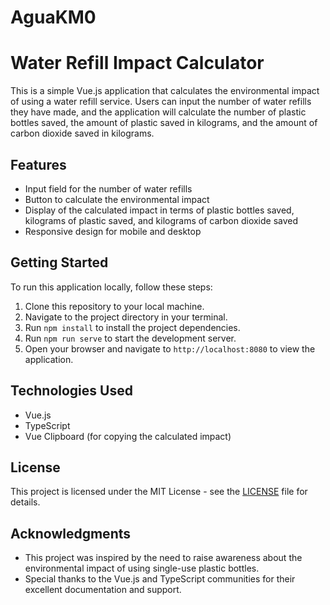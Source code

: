 # AguaKM0

# Water Refill Impact Calculator

This is a simple Vue.js application that calculates the environmental impact of using a water refill service. Users can input the number of water refills they have made, and the application will calculate the number of plastic bottles saved, the amount of plastic saved in kilograms, and the amount of carbon dioxide saved in kilograms.

## Features

- Input field for the number of water refills
- Button to calculate the environmental impact
- Display of the calculated impact in terms of plastic bottles saved, kilograms of plastic saved, and kilograms of carbon dioxide saved
- Responsive design for mobile and desktop

## Getting Started

To run this application locally, follow these steps:

1. Clone this repository to your local machine.
2. Navigate to the project directory in your terminal.
3. Run `npm install` to install the project dependencies.
4. Run `npm run serve` to start the development server.
5. Open your browser and navigate to `http://localhost:8080` to view the application.

## Technologies Used

- Vue.js
- TypeScript
- Vue Clipboard (for copying the calculated impact)

## License

This project is licensed under the MIT License - see the [LICENSE](LICENSE) file for details.

## Acknowledgments

- This project was inspired by the need to raise awareness about the environmental impact of using single-use plastic bottles.
- Special thanks to the Vue.js and TypeScript communities for their excellent documentation and support.

